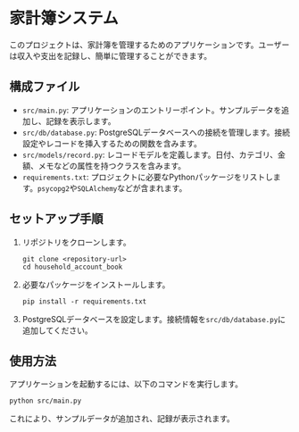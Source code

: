 # 家計簿システム

このプロジェクトは、家計簿を管理するためのアプリケーションです。ユーザーは収入や支出を記録し、簡単に管理することができます。

## 構成ファイル

- `src/main.py`: アプリケーションのエントリーポイント。サンプルデータを追加し、記録を表示します。
- `src/db/database.py`: PostgreSQLデータベースへの接続を管理します。接続設定やレコードを挿入するための関数を含みます。
- `src/models/record.py`: レコードモデルを定義します。日付、カテゴリ、金額、メモなどの属性を持つクラスを含みます。
- `requirements.txt`: プロジェクトに必要なPythonパッケージをリストします。`psycopg2`や`SQLAlchemy`などが含まれます。

## セットアップ手順

1. リポジトリをクローンします。
   ```
   git clone <repository-url>
   cd household_account_book
   ```

2. 必要なパッケージをインストールします。
   ```
   pip install -r requirements.txt
   ```

3. PostgreSQLデータベースを設定します。接続情報を`src/db/database.py`に追加してください。

## 使用方法

アプリケーションを起動するには、以下のコマンドを実行します。
```
python src/main.py
```

これにより、サンプルデータが追加され、記録が表示されます。